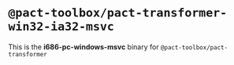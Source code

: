 # `@pact-toolbox/pact-transformer-win32-ia32-msvc`

This is the **i686-pc-windows-msvc** binary for `@pact-toolbox/pact-transformer`
